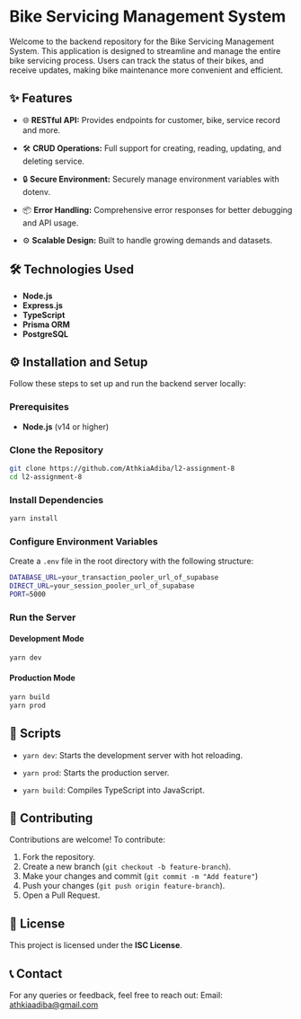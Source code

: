 # Bike Servicing Management System

Welcome to the backend repository for the Bike Servicing Management System. This application is designed to streamline and manage the entire bike servicing process. Users can track the status of their bikes, and receive updates, making bike maintenance more convenient and efficient.

## ✨ Features

- 🌐 **RESTful API:** Provides endpoints for customer, bike, service record and more.

- 🛠️ **CRUD Operations:** Full support for creating, reading, updating, and deleting service.

- 🔒 **Secure Environment:** Securely manage environment variables with dotenv.

- 📦 **Error Handling:** Comprehensive error responses for better debugging and API usage.

- ⚙️ **Scalable Design:** Built to handle growing demands and datasets.

## 🛠️ Technologies Used

- **Node.js**
- **Express.js**
- **TypeScript**
- **Prisma ORM**
- **PostgreSQL**

## ⚙️ Installation and Setup

Follow these steps to set up and run the backend server locally:

### Prerequisites

- **Node.js** (v14 or higher)

### Clone the Repository

```bash
git clone https://github.com/AthkiaAdiba/l2-assignment-8
cd l2-assignment-8
```

### Install Dependencies

```bash
yarn install
```

### Configure Environment Variables

Create a `.env` file in the root directory with the following structure:

```bash
DATABASE_URL=your_transaction_pooler_url_of_supabase
DIRECT_URL=your_session_pooler_url_of_supabase
PORT=5000
```

### Run the Server

#### Development Mode

```bash
yarn dev
```

#### Production Mode

```bash
yarn build
yarn prod
```

## 🔗 Scripts

- `yarn dev`: Starts the development server with hot reloading.

- `yarn prod`: Starts the production server.

- `yarn build`: Compiles TypeScript into JavaScript.

## 🤝 Contributing

Contributions are welcome! To contribute:

1. Fork the repository.
2. Create a new branch (`git checkout -b feature-branch`).
3. Make your changes and commit (`git commit -m "Add feature"`)
4. Push your changes (`git push origin feature-branch`).
5. Open a Pull Request.

## 📜 License

This project is licensed under the **ISC License**.

## 📞 Contact

For any queries or feedback, feel free to reach out:
Email: athkiaadiba@gmail.com
